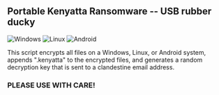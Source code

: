 ## Portable Kenyatta Ransomware -- USB rubber ducky 

![Windows](https://img.shields.io/badge/Windows-0078D6?style=for-the-badge&logo=windows&logoColor=white) ![Linux](https://img.shields.io/badge/Linux-FCC624?style=for-the-badge&logo=linux&logoColor=black) ![Android](https://img.shields.io/badge/Android-3DDC84?style=for-the-badge&logo=android&logoColor=white)

  This script encrypts all files on a Windows, Linux, or Android system, 
  appends ".kenyatta" to the encrypted files, 
  and generates a random decryption key that is sent to a clandestine email address.

### PLEASE USE WITH CARE!
